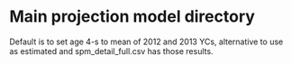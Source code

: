 # Main projection model directory

Default is to set age 4-s to mean of 2012 and 2013 YCs, alternative to use as estimated and spm_detail_full.csv has those results.
